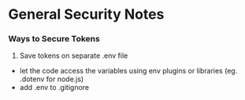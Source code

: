 # General Security Notes

### Ways to Secure Tokens
1. Save tokens on separate .env file
  - let the code access the variables using env plugins or libraries (eg. .dotenv for node.js)
  - add .env to .gitignore